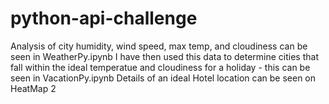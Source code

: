 # python-api-challenge

Analysis of city humidity, wind speed, max temp, and cloudiness can be seen in WeatherPy.ipynb
I have then used this data to determine cities that fall within the ideal temperatue and cloudiness for a holiday - this can be seen in VacationPy.ipynb
Details of an ideal Hotel location can be seen on HeatMap 2
